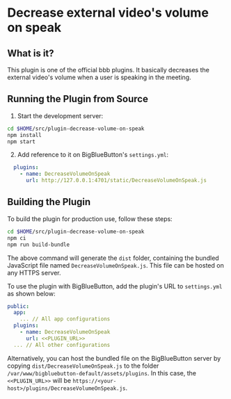 # Decrease external video's volume on speak

## What is it?

This plugin is one of the official bbb plugins. It basically decreases the external video's volume when a user is speaking in the meeting.

## Running the Plugin from Source

1. Start the development server:

```bash
cd $HOME/src/plugin-decrease-volume-on-speak
npm install
npm start
```

2. Add reference to it on BigBlueButton's `settings.yml`:

```yaml
  plugins:
    - name: DecreaseVolumeOnSpeak
      url: http://127.0.0.1:4701/static/DecreaseVolumeOnSpeak.js
```

## Building the Plugin

To build the plugin for production use, follow these steps:

```bash
cd $HOME/src/plugin-decrease-volume-on-speak
npm ci
npm run build-bundle
```

The above command will generate the `dist` folder, containing the bundled JavaScript file named `DecreaseVolumeOnSpeak.js`. This file can be hosted on any HTTPS server.

To use the plugin with BigBlueButton, add the plugin's URL to `settings.yml` as shown below:

```yaml
public:
  app:
    ... // All app configurations
  plugins:
    - name: DecreaseVolumeOnSpeak
      url: <<PLUGIN_URL>>
  ... // All other configurations
```

Alternatively, you can host the bundled file on the BigBlueButton server by copying `dist/DecreaseVolumeOnSpeak.js` to the folder `/var/www/bigbluebutton-default/assets/plugins`. In this case, the `<<PLUGIN_URL>>` will be `https://<your-host>/plugins/DecreaseVolumeOnSpeak.js`.
